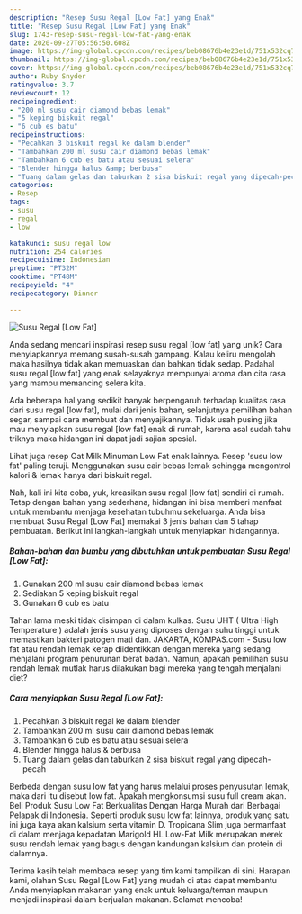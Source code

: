 ```yaml
---
description: "Resep Susu Regal [Low Fat] yang Enak"
title: "Resep Susu Regal [Low Fat] yang Enak"
slug: 1743-resep-susu-regal-low-fat-yang-enak
date: 2020-09-27T05:56:50.608Z
image: https://img-global.cpcdn.com/recipes/beb08676b4e23e1d/751x532cq70/susu-regal-low-fat-foto-resep-utama.jpg
thumbnail: https://img-global.cpcdn.com/recipes/beb08676b4e23e1d/751x532cq70/susu-regal-low-fat-foto-resep-utama.jpg
cover: https://img-global.cpcdn.com/recipes/beb08676b4e23e1d/751x532cq70/susu-regal-low-fat-foto-resep-utama.jpg
author: Ruby Snyder
ratingvalue: 3.7
reviewcount: 12
recipeingredient:
- "200 ml susu cair diamond bebas lemak"
- "5 keping biskuit regal"
- "6 cub es batu"
recipeinstructions:
- "Pecahkan 3 biskuit regal ke dalam blender"
- "Tambahkan 200 ml susu cair diamond bebas lemak"
- "Tambahkan 6 cub es batu atau sesuai selera"
- "Blender hingga halus &amp; berbusa"
- "Tuang dalam gelas dan taburkan 2 sisa biskuit regal yang dipecah-pecah"
categories:
- Resep
tags:
- susu
- regal
- low

katakunci: susu regal low 
nutrition: 254 calories
recipecuisine: Indonesian
preptime: "PT32M"
cooktime: "PT48M"
recipeyield: "4"
recipecategory: Dinner

---
```



![Susu Regal [Low Fat]](https://img-global.cpcdn.com/recipes/beb08676b4e23e1d/751x532cq70/susu-regal-low-fat-foto-resep-utama.jpg)

Anda sedang mencari inspirasi resep susu regal [low fat] yang unik? Cara menyiapkannya memang susah-susah gampang. Kalau keliru mengolah maka hasilnya tidak akan memuaskan dan bahkan tidak sedap. Padahal susu regal [low fat] yang enak selayaknya mempunyai aroma dan cita rasa yang mampu memancing selera kita.

Ada beberapa hal yang sedikit banyak berpengaruh terhadap kualitas rasa dari susu regal [low fat], mulai dari jenis bahan, selanjutnya pemilihan bahan segar, sampai cara membuat dan menyajikannya. Tidak usah pusing jika mau menyiapkan susu regal [low fat] enak di rumah, karena asal sudah tahu triknya maka hidangan ini dapat jadi sajian spesial.

Lihat juga resep Oat Milk Minuman Low Fat enak lainnya. Resep &#39;susu low fat&#39; paling teruji. Menggunakan susu cair bebas lemak sehingga mengontrol kalori &amp; lemak hanya dari biskuit regal.


Nah, kali ini kita coba, yuk, kreasikan susu regal [low fat] sendiri di rumah. Tetap dengan bahan yang sederhana, hidangan ini bisa memberi manfaat untuk membantu menjaga kesehatan tubuhmu sekeluarga. Anda bisa membuat Susu Regal [Low Fat] memakai 3 jenis bahan dan 5 tahap pembuatan. Berikut ini langkah-langkah untuk menyiapkan hidangannya.

<!--inarticleads1-->

##### Bahan-bahan dan bumbu yang dibutuhkan untuk pembuatan Susu Regal [Low Fat]:

1. Gunakan 200 ml susu cair diamond bebas lemak
1. Sediakan 5 keping biskuit regal
1. Gunakan 6 cub es batu


Tahan lama meski tidak disimpan di dalam kulkas. Susu UHT ( Ultra High Temperature ) adalah jenis susu yang diproses dengan suhu tinggi untuk memastikan bakteri patogen mati dan. JAKARTA, KOMPAS.com - Susu low fat atau rendah lemak kerap diidentikkan dengan mereka yang sedang menjalani program penurunan berat badan. Namun, apakah pemilihan susu rendah lemak mutlak harus dilakukan bagi mereka yang tengah menjalani diet? 

<!--inarticleads2-->

##### Cara menyiapkan Susu Regal [Low Fat]:

1. Pecahkan 3 biskuit regal ke dalam blender
1. Tambahkan 200 ml susu cair diamond bebas lemak
1. Tambahkan 6 cub es batu atau sesuai selera
1. Blender hingga halus &amp; berbusa
1. Tuang dalam gelas dan taburkan 2 sisa biskuit regal yang dipecah-pecah


Berbeda dengan susu low fat yang harus melalui proses penyusutan lemak, maka dari itu disebut low fat. Apakah mengkonsumsi susu full cream akan. Beli Produk Susu Low Fat Berkualitas Dengan Harga Murah dari Berbagai Pelapak di Indonesia. Seperti produk susu low fat lainnya, produk yang satu ini juga kaya akan kalsium serta vitamin D. Tropicana Slim juga bermanfaat di dalam menjaga kepadatan Marigold HL Low-Fat Milk merupakan merek susu rendah lemak yang bagus dengan kandungan kalsium dan protein di dalamnya. 

Terima kasih telah membaca resep yang tim kami tampilkan di sini. Harapan kami, olahan Susu Regal [Low Fat] yang mudah di atas dapat membantu Anda menyiapkan makanan yang enak untuk keluarga/teman maupun menjadi inspirasi dalam berjualan makanan. Selamat mencoba!

